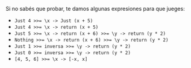 Si no sabés que probar, te damos algunas expresiones para que jueges:

* `Just 4 >>= \x -> Just (x + 5)`
* `Just 4 >>= \x -> return (x + 5)`
* `Just 5 >>= \x -> return (x + 6) >>= \y -> return (y * 2)`
* `Nothing >>= \x -> return (x + 6) >>= \y -> return (y * 2)`
* `Just 1 >>= inversa >>= \y -> return (y * 2)`
* `Just 0 >>= inversa >>= \y -> return (y * 2)`
* `[4, 5, 6] >>= \x -> [-x, x]`
